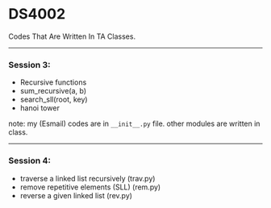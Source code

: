 # DS4002
Codes That Are Written In TA Classes.

---
### Session 3:


- Recursive functions
- sum_recursive(a, b)
- search_sll(root, key)
- hanoi tower

note: my (Esmail) codes are in `__init__.py` file. other modules are written in class. 

---
### Session 4:

- traverse a linked list recursively (trav.py)
- remove repetitive elements (SLL) (rem.py)
- reverse a given linked list (rev.py)